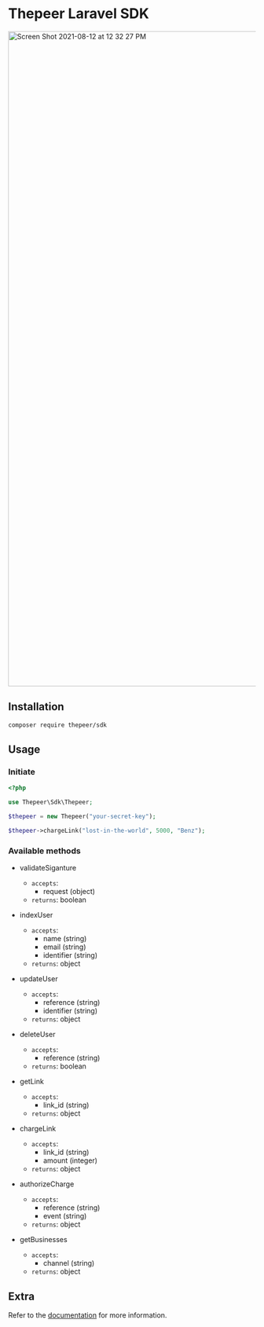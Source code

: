 # Thepeer Laravel SDK

<img width="1334" alt="Screen Shot 2021-08-12 at 12 32 27 PM" src="https://user-images.githubusercontent.com/5338836/129189931-2094054a-f3c7-4f10-a23b-dbc652fde9c2.png">

## Installation

```bash
composer require thepeer/sdk
```

## Usage

### Initiate 

```php
<?php

use Thepeer\Sdk\Thepeer;

$thepeer = new Thepeer("your-secret-key");

$thepeer->chargeLink("lost-in-the-world", 5000, "Benz");
```

### Available methods

* validateSiganture
    - `accepts`: 
        - request (object)
    - `returns`: boolean
    
* indexUser
    - `accepts`:
        - name (string)
        - email (string)
        - identifier (string)
    - `returns`: object
        
* updateUser
    - `accepts`:
        - reference (string)
        - identifier (string)
    - `returns`: object
        
* deleteUser
    - `accepts`:
        - reference (string)
    - `returns`: boolean
    
* getLink
    - `accepts`:
        - link_id (string)
    - `returns`: object

* chargeLink
    - `accepts`:
        - link_id (string)
        - amount (integer)
    - `returns`: object
    
* authorizeCharge
    - `accepts`:
        - reference (string)
        - event (string)
    - `returns`: object
* getBusinesses
    - `accepts`:
        - channel (string)
    - `returns`: object

## Extra

Refer to the [documentation](https://docs.thepeer.co/) for more information.
